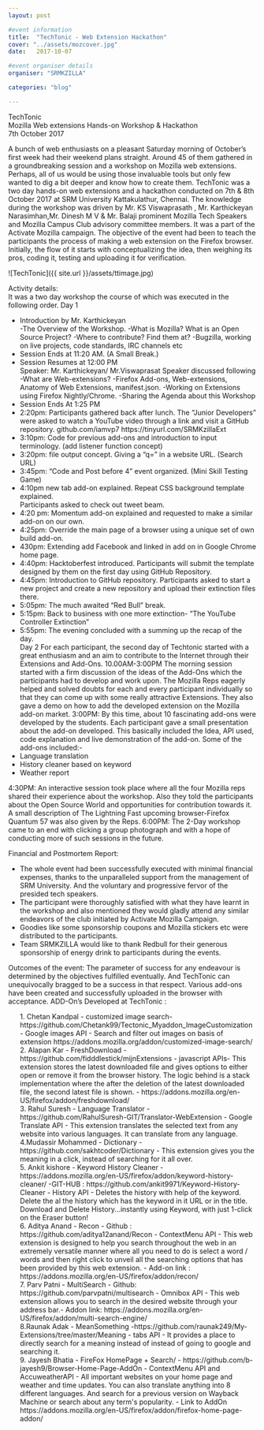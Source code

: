 ```yaml
---
layout: post

#event information
title:  "TechTonic - Web Extension Hackathon"
cover: "../assets/mozcover.jpg"
date:   2017-10-07

#event organiser details
organiser: "SRMKZILLA"

categories: "blog"

---
```



TechTonic <br>
Mozilla Web extensions Hands-on Workshop & Hackathon
<br>
7th October 2017

A bunch of web enthusiasts on a pleasant Saturday morning of October’s first week had their weekend plans straight. Around 45 of them gathered in a groundbreaking session and a workshop on Mozilla web extensions. Perhaps, all of us would be using those invaluable tools but only few wanted to dig a bit deeper and know how to create them.
TechTonic was a two day hands-on web extensions and a hackathon conducted on 7th & 8th October 2017 at SRM University Kattakulathur, Chennai. The knowledge during the workshop was driven by Mr. KS Viswaprasath , Mr. Karthickeyan Narasimhan,Mr. Dinesh M V & Mr. Balaji prominent Mozilla Tech Speakers and Mozilla Campus Club advisory committee members. It was a part of the Activate Mozilla campaign. 
The objective of the event had been to teach the participants the process of making a web extension on the Firefox browser. Initially, the flow of it starts with conceptualizing the idea, then weighing its pros, coding it, testing and uploading it for verification.
         

![TechTonic]({{ site.url }}/assets/ttimage.jpg)



Activity details:  
It was a two day workshop the course of which was executed in the following order.
Day 1
<ul>
<li>	Introduction by Mr. Karthickeyan</li>
-The Overview of the Workshop.
-What is Mozilla? What is an Open Source Project?
-Where to contribute? Find them at?
-Bugzilla, working on live projects, code standards, IRC channels etc
<li>	Session Ends at 11:20 AM. (A Small Break.) </li>
<li>	Session Resumes at 12:00 PM</li>
Speaker: Mr. Karthickeyan/ Mr.Viswaprasat
Speaker discussed following
-What are Web-extensions?
-Firefox Add-ons, Web-extensions, Anatomy of Web Extensions, manifest.json.
-Working on Extensions using Firefox Nightly/Chrome.
-Sharing the Agenda about this Workshop
<li>	Session Ends At 1:25 PM</li>
<li>	2:20pm: Participants gathered back after lunch. The “Junior Developers” were asked to watch a YouTube video through a link and visit a GitHub repository.
github.com/iamvp7   
https://tinyurl.com/SRMKzillaExt</li>
<li>	3:10pm: Code for previous add-ons and introduction to input terminology. (add listener function concept)</li>
<li>	3:20pm: file output concept. Giving a “q=” in a website URL. (Search URL)</li>
<li>	3:45pm: “Code and Post before 4” event organized. (Mini Skill Testing Game)</li>
<li>	4:10pm new tab add-on explained. Repeat CSS background template explained.</li>
Participants asked to check out tweet beam.
<li>	4:20 pm: Momentum add-on explained and requested to make a similar add-on on our own.</li>
<li>	4:25pm: Override the main page of a browser using a unique set of own build add-on.</li>
<li>	430pm: Extending add Facebook and linked in add on in Google Chrome home page.</li>
<li>	4:40pm: Hacktoberfest introduced. Participants will submit the template designed by them on the first day using GitHub Repository.</li>
<li>	4:45pm: Introduction to GitHub repository. Participants asked to start a new project and create a new repository and upload their extinction files there.</li>
<li>	5:05pm: The much awaited “Red Bull” break.</li>
<li>	5:15pm: Back to business with one more extinction- “The YouTube Controller Extinction”</li>
<li>	5:55pm: The evening concluded with a summing up the recap of the day.</li>
Day 2
For each participant, the second day of Techtonic started with a great enthusiasm and an aim to contribute to the Internet through their Extensions and Add-Ons.
10.00AM-3:00PM 
The morning session started with a firm discussion of the ideas of the Add-Ons which the participants had to develop and work upon. 
The Mozilla Reps eagerly helped and solved doubts for each and every participant individually so that they can come up with some really attractive Extensions. They also gave a demo on how to add the developed extension on the Mozilla add-on market.
3:00PM: 
By this time, about 10 fascinating add-ons were developed by the students. Each participant gave a small presentation about the add-on developed. This basically included the Idea, API used, code explanation and live demonstration of the add-on. 
Some of the add-ons included:- 
<li>	Language translation </li>
<li>	History cleaner  based on keyword</li>
<li>	Weather report</li>
</ul>
4:30PM:
An interactive session took place where all the four Mozilla reps shared their experience about the workshop. Also they told the participants about the Open Source World and opportunities for contribution towards it. 
A small description of The Lightning Fast upcoming browser-Firefox Quantum 57 was also given by the Reps.
6:00PM:
The 2-Day workshop came to an end with clicking a group photograph and with a hope of conducting more of such sessions in the future. 

Financial and Postmortem Report:
-	The whole event had been successfully executed with minimal financial expenses, thanks to the unparalleled support from the management of SRM University. And the voluntary and progressive fervor of the presided tech speakers.
-	The participant were thoroughly satisfied with what they have learnt in the workshop and also mentioned they would gladly attend any similar endeavors of the club initiated by Activate Mozilla Campaign.
-	Goodies like some sponsorship coupons and Mozilla stickers etc were distributed to the participants. 
-	Team SRMKZILLA would like to thank Redbull for their generous sponsorship of energy drink to participants during the events. 

Outcomes of the event:
             The parameter of success for any endeavour is determined by the objectives fulfilled eventually. And TechTonic can unequivocally bragged to be a success in that respect. Various add-ons have been created and successfully uploaded in the browser with acceptance. 
ADD-On’s Developed at TechTonic :
<ul style="list-style-type:none">
<li>1.  Chetan Kandpal - customized image search- https://github.com/Chetank99/Tectonic_Myaddon_ImageCustomization - Google images API - Search and filter out images on basis of extension https://addons.mozilla.org/addon/customized-image-search/ </li>
<li>2. Alapan Kar - FreshDownload - https://github.com/fidddlestick/mijnExtensions - javascript APIs- This extension stores the latest downloaded file and gives options to either open or remove it from the browser history. The logic behind is a stack implementation where the after the deletion of the latest downloaded file, the second latest file is shown. - https://addons.mozilla.org/en-US/firefox/addon/freshdownload/ </li>
<li>3. Rahul Suresh - Language Translator - https://github.com/RahulSuresh-GIT/Translator-WebExtension - Google Translate API - This extension translates the selected text from any website into various languages. It can translate from any language. </li>
<li>4.Mudassir Mohammed - Dictionary - https://github.com/sakhtcoder/Dictionary - This extension gives you the meaning in a click, instead of searching for it all over.  </li>
<li>5. Ankit kishore - Keyword History Cleaner - https://addons.mozilla.org/en-US/firefox/addon/keyword-history-cleaner/ -GIT-HUB : https://github.com/ankit9971/Keyword-History-Cleaner -  History API - Deletes the history with help of the keyword. Delete the al the history which has the keyword in it URL or in the title. Download and Delete History...instantly using Keyword, with just 1-click on the Eraser button! </li>
<li>6. Aditya Anand - Recon - Github : https://github.com/aditya12anand/Recon - ContextMenu API - This web extension is designed to help you search throughout the web in an extremely versatile manner where all you need to do is select a word / words and then right click to unveil all the searching options that has been provided by this web extension. - Add-on link : https://addons.mozilla.org/en-US/firefox/addon/recon/ </li>
<li>7. Parv Patni - MultiSearch - Github: https://github.com/parvpatni/multisearch - Omnibox API - This web extension allows you to search in the desired website through your address bar.- Addon link: https://addons.mozilla.org/en-US/firefox/addon/multi-search-engine/ </li>
<li>8.Raunak Adak - MeanSomething -https://github.com/raunak249/My-Extensions/tree/master/Meaning - tabs API - It provides a place to directly search for a meaning instead of instead of going to google and searching it. </li>
<li>9. Jayesh Bhatia - FireFox HomePage + Search/  - https://github.com/b-jayesh9/Browser-Home-Page-AddOn - ContextMenu API and AccuweatherAPI - All important websites on your home page and weather and time updates. You can also translate anything into 8 different languages. And search for a previous version on Wayback Machine or search about any term's popularity. - Link to AddOn https://addons.mozilla.org/en-US/firefox/addon/firefox-home-page-addon/ </li>
</ul>






